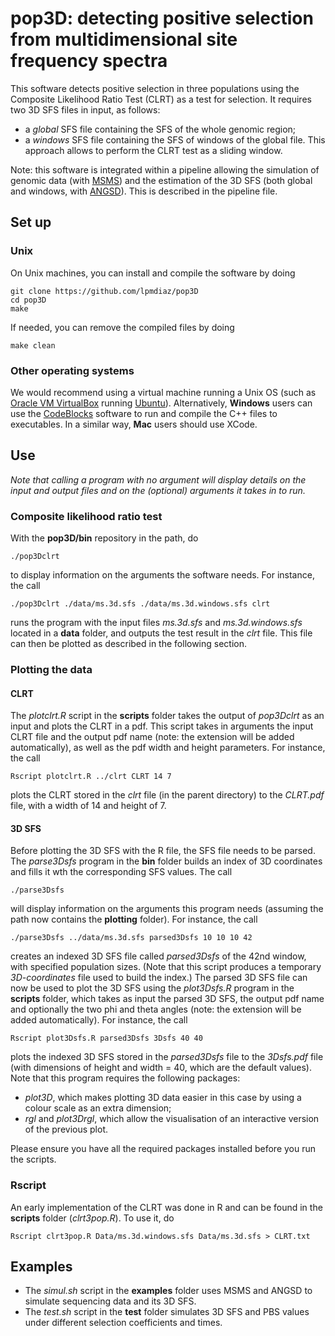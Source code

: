 # pop3D: detecting positive selection from multidimensional site frequency spectra
  
This software detects positive selection in three populations using the Composite Likelihood Ratio Test (CLRT) as a test for selection. It requires two 3D SFS files in input, as follows:

+ a *global* SFS file containing the SFS of the whole genomic region;
+ a *windows* SFS file containing the SFS of windows of the global file. This approach allows to perform the CLRT test as a sliding window.

Note: this software is integrated within a pipeline allowing the simulation of genomic data (with [MSMS](http://www.mabs.at/ewing/msms/index.shtml)) and the estimation of the 3D SFS (both global and windows, with [ANGSD](http://www.popgen.dk/angsd/index.php/ANGSD)). This is described in the pipeline file.

## Set up

### Unix

On Unix machines, you can install and compile the software by doing

	git clone https://github.com/lpmdiaz/pop3D
	cd pop3D
	make

If needed, you can remove the compiled files by doing

	make clean

### Other operating systems

We would recommend using a virtual machine running a Unix OS (such as [Oracle VM VirtualBox](https://www.virtualbox.org/) running [Ubuntu](https://www.ubuntu.com/download/desktop)). Alternatively, **Windows** users can use the [CodeBlocks](http://www.codeblocks.org/) software to run and compile the C++ files to executables. In a similar way, **Mac** users should use XCode.

## Use

*Note that calling a program with no argument will display details on the input and output files and on the (optional) arguments it takes in to run.*

### Composite likelihood ratio test

With the **pop3D/bin** repository in the path, do

	./pop3Dclrt

to display information on the arguments the software needs. For instance, the call

	./pop3Dclrt ./data/ms.3d.sfs ./data/ms.3d.windows.sfs clrt

runs the program with the input files *ms.3d.sfs* and *ms.3d.windows.sfs* located in a **data** folder, and outputs the test result in the *clrt* file. This file can then be plotted as described in the following section.

### Plotting the data

#### CLRT

The *plotclrt.R* script in the **scripts** folder takes the output of *pop3Dclrt* as an input and plots the CLRT in a pdf. This script takes in arguments the input CLRT file and the output pdf name (note: the extension will be added automatically), as well as the pdf width and height parameters. For instance, the call

	Rscript plotclrt.R ../clrt CLRT 14 7

plots the CLRT stored in the *clrt* file (in the parent directory) to the *CLRT.pdf* file, with a width of 14 and height of 7.

#### 3D SFS

Before plotting the 3D SFS with the R file, the SFS file needs to be parsed. The *parse3Dsfs* program in the **bin** folder builds an index of 3D coordinates and fills it wth the corresponding SFS values. The call

	./parse3Dsfs

will display information on the arguments this program needs (assuming the path now contains the **plotting** folder). For instance, the call

	./parse3Dsfs ../data/ms.3d.sfs parsed3Dsfs 10 10 10 42

creates an indexed 3D SFS file called *parsed3Dsfs* of the 42nd window, with specified population sizes. (Note that this script produces a temporary *3D-coordinates* file used to build the index.) The parsed 3D SFS file can now be used to plot the 3D SFS using the *plot3Dsfs.R* program in the **scripts** folder, which takes as input the parsed 3D SFS, the output pdf name and optionally the two phi and theta angles (note: the extension will be added automatically). For instance, the call

	Rscript plot3Dsfs.R parsed3Dsfs 3Dsfs 40 40

plots the indexed 3D SFS stored in the *parsed3Dsfs* file to the *3Dsfs.pdf* file (with dimensions of height and width = 40, which are the default values). Note that this program requires the following packages:

+ *plot3D*, which makes plotting 3D data easier in this case by using a colour scale as an extra dimension;
+ *rgl* and *plot3Drgl*, which allow the visualisation of an interactive version of the previous plot.

Please ensure you have all the required packages installed before you run the scripts.

### Rscript

An early implementation of the CLRT was done in R and can be found in the **scripts** folder (*clrt3pop.R*). To use it, do

	Rscript clrt3pop.R Data/ms.3d.windows.sfs Data/ms.3d.sfs > CLRT.txt

## Examples

+ The *simul.sh* script in the **examples** folder uses MSMS and ANGSD to simulate sequencing data and its 3D SFS.
+ The *test.sh* script in the **test** folder simulates 3D SFS and PBS values under different selection coefficients and times.
